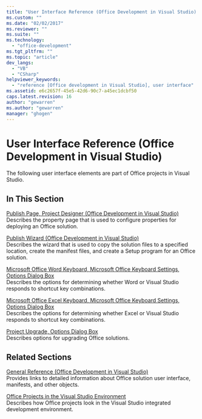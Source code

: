```yaml
---
title: "User Interface Reference (Office Development in Visual Studio) | Microsoft Docs"
ms.custom: ""
ms.date: "02/02/2017"
ms.reviewer: ""
ms.suite: ""
ms.technology: 
  - "office-development"
ms.tgt_pltfrm: ""
ms.topic: "article"
dev_langs: 
  - "VB"
  - "CSharp"
helpviewer_keywords: 
  - "reference [Office development in Visual Studio], user interface"
ms.assetid: e6c2657f-45e5-42d6-90c7-a45ec1dcbf50
caps.latest.revision: 16
author: "gewarren"
ms.author: "gewarren"
manager: "ghogen"
---
```

# User Interface Reference (Office Development in Visual Studio)
  The following user interface elements are part of Office projects in Visual Studio.  
  
## In This Section  
 [Publish Page, Project Designer &#40;Office Development in Visual Studio&#41;](../vsto/publish-page-project-designer-office-development-in-visual-studio.md)  
 Describes the property page that is used to configure properties for deploying an Office solution.  
  
 [Publish Wizard &#40;Office Development in Visual Studio&#41;](../vsto/publish-wizard-office-development-in-visual-studio.md)  
 Describes the wizard that is used to copy the solution files to a specified location, create the manifest files, and create a Setup program for an Office solution.  
  
 [Microsoft Office Word Keyboard, Microsoft Office Keyboard Settings, Options Dialog Box](../vsto/microsoft-office-word-keyboard-microsoft-office-keyboard-settings-options-dialog-box.md)  
 Describes the options for determining whether Word or Visual Studio responds to shortcut key combinations.  
  
 [Microsoft Office Excel Keyboard, Microsoft Office Keyboard Settings, Options Dialog Box](../vsto/microsoft-office-excel-keyboard-microsoft-office-keyboard-settings-options-dialog-box.md)  
 Describes the options for determining whether Excel or Visual Studio responds to shortcut key combinations.  
  
 [Project Upgrade, Options Dialog Box](../vsto/project-upgrade-options-dialog-box.md)  
 Describes options for upgrading Office solutions.  
  
## Related Sections  
 [General Reference &#40;Office Development in Visual Studio&#41;](../vsto/general-reference-office-development-in-visual-studio.md)  
 Provides links to detailed information about Office solution user interface, manifests, and other objects.  
  
 [Office Projects in the Visual Studio Environment](../vsto/office-projects-in-the-visual-studio-environment.md)  
 Describes how Office projects look in the Visual Studio integrated development environment.  
  
  